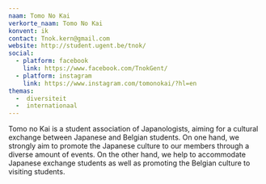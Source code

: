 ```yaml
---
naam: Tomo No Kai
verkorte_naam: Tomo No Kai
konvent: ik
contact: Tnok.kern@gmail.com
website: http://student.ugent.be/tnok/
social:
  - platform: facebook
    link: https://www.facebook.com/TnokGent/
  - platform: instagram
    link: https://www.instagram.com/tomonokai/?hl=en
themas:
  -  diversiteit
  -  internationaal
---
```


Tomo no Kai is a student association of Japanologists, aiming for a cultural exchange between Japanese and Belgian students.
On one hand, we strongly aim to promote the Japanese culture to our members through a diverse amount of events. On the other hand, we help to accommodate Japanese exchange students as well as promoting the Belgian culture to visiting students.
